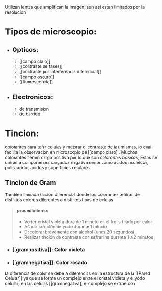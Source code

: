 Utilizan lentes que amplifican la imagen, aun asi estan limitados por la resolucion

# Tipos de microscopio:
- ## Opticos:
     - [[campo claro]]
     - [[contraste de fases]]
     - [[contraste por interferencia diferencial]] 
     - [[campo oscuro]]
     - [[fluorescencia]]
- ## Electronicos:
     - de transmision
     - de barrido

# Tincion:
colorantes para teñir celulas y mejorar el contraste de las mismas, lo cual facilita la observacion en microscopio de [[campo claro]]. Muchos colorantes tienen carga positiva por lo que son *colorantes basicos*, Estos se uniran a componentes cargados negativamente como acidos nucleicos, poliscaridos acidos y superficies celulares.

## Tincion de Gram
Tambien llamada tincion diferencial donde los colorantes teñiran de distintos colores diferentes a distintos tipos de celulas.
> #### procedimiento: 
> - Verter cristal violeta durante 1 minuto en el frotis fijado por calor
> - Añadir solución de yodo durante 1 minuto
> - Decolorar brevemente con alcohol (unos 20 segundos)
> - Realizar tinción de contraste con safranina durante 1 a 2 minutos

- ### [[grampositiva]]: Color violeta 
- ### [[gramnegativa]]: Color rosado
la diferencia de color se debe a diferencias en la estructura de la [[Pared Celular]] ya que se forma un complejo entre el cristal violeta y el yodo celular; en las celulas [[gramnegativa]] el complejo se extrae con  